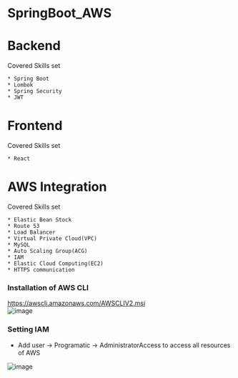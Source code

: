 # SpringBoot_AWS

# Backend
  Covered Skills set
  
    * Spring Boot
    * Lombok
    * Spring Security
    * JWT
    
# Frontend
  Covered Skills set
  
    * React 
    
# AWS Integration
  Covered Skills set
  
    * Elastic Bean Stock
    * Route 53
    * Load Balancer
    * Virtual Private Cloud(VPC)
    * MySQL
    * Auto Scaling Group(ACG)
    * IAM
    * Elastic Cloud Computing(EC2)
    * HTTPS communication
  
  ### Installation of AWS CLI
  https://awscli.amazonaws.com/AWSCLIV2.msi <br>
  ![image](https://user-images.githubusercontent.com/76544061/148880697-45b554bf-5ea3-4cb1-8747-15aa8edec2ed.png)

  ### Setting IAM
  
  * Add user -> Programatic -> AdministratorAccess to access all resources of AWS <br>
  
  ![image](https://user-images.githubusercontent.com/76544061/148880944-0601718b-60e8-4ee0-9bf1-a0a71619872a.png)
